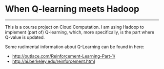 # When Q-learning meets Hadoop
---
This is a course project on Cloud Computation. I am using Hadoop to implement (part of) Q-learning, which, more specifically, is the part where Q-value is updated.

Some rudimental information about Q-Learning can be found in here: 

- http://outlace.com/Reinforcement-Learning-Part-1/
-  http://ai.berkeley.edu/reinforcement.html



